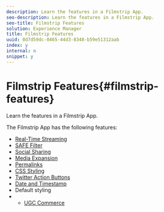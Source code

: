 ```yaml
---
description: Learn the features in a Filmstrip App.
seo-description: Learn the features in a Filmstrip App.
seo-title: Filmstrip Features
solution: Experience Manager
title: Filmstrip Features
uuid: 0d7d59dc-0465-44d3-8348-b59e51312aab
index: y
internal: n
snippet: y
---
```


# Filmstrip Features{#filmstrip-features}

Learn the features in a Filmstrip App.

The Filmstrip App has the following features:

* [Real-Time Streaming](../../c-features-livefyre/c-content-behavior-features/c-streaming-real-time.md#c_streaming_real_time)
* [SAFE Filter](../../c-features-livefyre/c-about-moderation/c-moderation.md#c_moderation) 
* [Social Sharing](../../c-features-livefyre/c-social-sharing/c-social-sharing.md#c_social_sharing)
* [Media Expansion](/help/using/c-features-livefyre/c-enagement-features.md#section_pmq_ycm_d1b)
* [Permalinks](../../c-features-livefyre/c-content-collection-tags/c-permalinks.md#c_permalinks)
* [CSS Styling](../../c-features-livefyre/c-styling-features/c-css-styling-branding.md#c_css_styling_branding)
* [Twitter Action Buttons](/help/using/c-features-livefyre/c-enagement-features.md#section_uzm_ldm_d1b) 
* [Date and Timestamp](../../c-features-livefyre/c-styling-features/c-date-and-timestamp.md#c_date_and_timestamp)
* Default styling
* * [UGC Commerce](../../c-features-livefyre/c-ugc-commerce.md#c_ugc_commerce)
